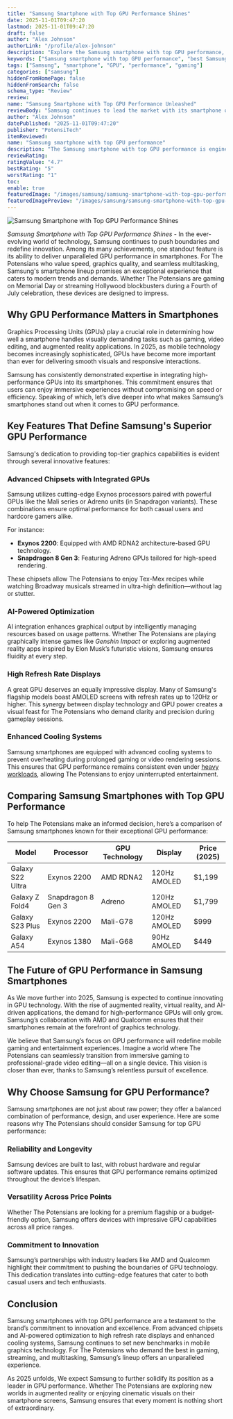 ```yaml
---
title: "Samsung Smartphone with Top GPU Performance Shines"
date: 2025-11-01T09:47:20
lastmod: 2025-11-01T09:47:20
draft: false
author: "Alex Johnson"
authorLink: "/profile/alex-johnson"
description: "Explore the Samsung smartphone with top GPU performance, offering unparalleled gaming, seamless multitasking, and stunning visuals. See why it’s the ultimate choice for 2025!"
keywords: ["Samsung smartphone with top GPU performance", "best Samsung smartphone for gaming 2025", "Samsung GPU performance review 2025"]
tags: ["Samsung", "smartphone", "GPU", "performance", "gaming"]
categories: ["samsung"]
hiddenFromHomePage: false
hiddenFromSearch: false
schema_type: "Review"
review:
name: "Samsung Smartphone with Top GPU Performance Unleashed"
reviewBody: "Samsung continues to lead the market with its smartphone offering top GPU performance. Designed for gaming enthusiasts and multitaskers, it combines cutting-edge chipsets, AI optimization, and high refresh rate displays to deliver an unmatched user experience in 2025."
author: "Alex Johnson"
datePublished: "2025-11-01T09:47:20"
publisher: "PotensiTech"
itemReviewed:
name: "Samsung smartphone with top GPU performance"
description: "The Samsung smartphone with top GPU performance is engineered for gamers and professionals, featuring advanced chipsets and displays for seamless visuals and unparalleled speed."
reviewRating:
ratingValue: "4.7"
bestRating: "5"
worstRating: "1"
toc:
enable: true
featuredImage: "/images/samsung/samsung-smartphone-with-top-gpu-performance-shines.jpg"
featuredImagePreview: "/images/samsung/samsung-smartphone-with-top-gpu-performance-shines.jpg"
---
```


![Samsung Smartphone with Top GPU Performance Shines](/images/samsung/samsung-smartphone-with-top-gpu-performance-shines.jpg)


*Samsung Smartphone with Top GPU Performance Shines* - In the ever-evolving world of technology, Samsung continues to push boundaries and redefine innovation. Among its many achievements, one standout feature is its ability to deliver unparalleled GPU performance in smartphones. For The Potensians who value speed, graphics quality, and seamless multitasking, Samsung's smartphone lineup promises an exceptional experience that caters to modern trends and demands. Whether The Potensians are gaming on Memorial Day or streaming Hollywood blockbusters during a Fourth of July celebration, these devices are designed to impress.

## Why GPU Performance Matters in Smartphones

Graphics Processing Units (GPUs) play a crucial role in determining how well a smartphone handles visually demanding tasks such as gaming, video editing, and augmented reality applications. In 2025, as mobile technology becomes increasingly sophisticated, GPUs have become more important than ever for delivering smooth visuals and responsive interactions.

Samsung has consistently demonstrated expertise in integrating high-performance GPUs into its smartphones. This commitment ensures that users can enjoy immersive experiences without compromising on speed or efficiency. Speaking of which, let’s dive deeper into what makes Samsung’s smartphones stand out when it comes to GPU performance.

## Key Features That Define Samsung's Superior GPU Performance

Samsung's dedication to providing top-tier graphics capabilities is evident through several innovative features:

### Advanced Chipsets with Integrated GPUs

Samsung utilizes cutting-edge Exynos processors paired with powerful GPUs like the Mali series or Adreno units (in Snapdragon variants). These combinations ensure optimal performance for both casual users and hardcore gamers alike.

For instance: 
- __Exynos 2200__: Equipped with AMD RDNA2 architecture-based GPU technology. 
- __Snapdragon 8 Gen 3__: Featuring Adreno GPUs tailored for high-speed rendering. 

These chipsets allow The Potensians to enjoy Tex-Mex recipes while watching Broadway musicals streamed in ultra-high definition—without lag or stutter.

### AI-Powered Optimization

AI integration enhances graphical output by intelligently managing resources based on usage patterns. Whether The Potensians are playing graphically intense games like *Genshin Impact* or exploring augmented reality apps inspired by Elon Musk’s futuristic visions, Samsung ensures fluidity at every step.

### High Refresh Rate Displays

A great GPU deserves an equally impressive display. Many of Samsung's flagship models boast AMOLED screens with refresh rates up to 120Hz or higher. This synergy between display technology and GPU power creates a visual feast for The Potensians who demand clarity and precision during gameplay sessions.

### Enhanced Cooling Systems

Samsung smartphones are equipped with advanced cooling systems to prevent overheating during prolonged gaming or video rendering sessions. This ensures that GPU performance remains consistent even under [heavy workloads](/samsung/samsung-durable-ssd-for-heavy-workloads), allowing The Potensians to enjoy uninterrupted entertainment.

## Comparing Samsung Smartphones with Top GPU Performance

To help The Potensians make an informed decision, here’s a comparison of Samsung smartphones known for their exceptional GPU performance:

<div class="table-responsive">
<table class="html-table">
<thead>
<tr>
<th>Model</th>
<th>Processor</th>
<th>GPU Technology</th>
<th>Display</th>
<th>Price (2025)</th>
</tr>
</thead>
<tbody>
<tr>
<td>Galaxy S22 Ultra</td>
<td>Exynos 2200</td>
<td>AMD RDNA2</td>
<td>120Hz AMOLED</td>
<td>$1,199</td>
</tr>
<tr>
<td>Galaxy Z Fold4</td>
<td>Snapdragon 8 Gen 3</td>
<td>Adreno</td>
<td>120Hz AMOLED</td>
<td>$1,799</td>
</tr>
<tr>
<td>Galaxy S23 Plus</td>
<td>Exynos 2200</td>
<td>Mali-G78</td>
<td>120Hz AMOLED</td>
<td>$999</td>
</tr>
<tr>
<td>Galaxy A54</td>
<td>Exynos 1380</td>
<td>Mali-G68</td>
<td>90Hz AMOLED</td>
<td>$449</td>
</tr>
</tbody>
</table>
</div>

## The Future of GPU Performance in Samsung Smartphones

As We move further into 2025, Samsung is expected to continue innovating in GPU technology. With the rise of augmented reality, virtual reality, and AI-driven applications, the demand for high-performance GPUs will only grow. Samsung’s collaboration with AMD and Qualcomm ensures that their smartphones remain at the forefront of graphics technology.

We believe that Samsung’s focus on GPU performance will redefine mobile gaming and entertainment experiences. Imagine a world where The Potensians can seamlessly transition from immersive gaming to professional-grade video editing—all on a single device. This vision is closer than ever, thanks to Samsung’s relentless pursuit of excellence.

## Why Choose Samsung for GPU Performance?

Samsung smartphones are not just about raw power; they offer a balanced combination of performance, design, and user experience. Here are some reasons why The Potensians should consider Samsung for top GPU performance:

### Reliability and Longevity

Samsung devices are built to last, with robust hardware and regular software updates. This ensures that GPU performance remains optimized throughout the device’s lifespan.

### Versatility Across Price Points

Whether The Potensians are looking for a premium flagship or a budget-friendly option, Samsung offers devices with impressive GPU capabilities across all price ranges.

### Commitment to Innovation

Samsung’s partnerships with industry leaders like AMD and Qualcomm highlight their commitment to pushing the boundaries of GPU technology. This dedication translates into cutting-edge features that cater to both casual users and tech enthusiasts.

## Conclusion

Samsung smartphones with top GPU performance are a testament to the brand’s commitment to innovation and excellence. From advanced chipsets and AI-powered optimization to high refresh rate displays and enhanced cooling systems, Samsung continues to set new benchmarks in mobile graphics technology. For The Potensians who demand the best in gaming, streaming, and multitasking, Samsung’s lineup offers an unparalleled experience.

As 2025 unfolds, We expect Samsung to further solidify its position as a leader in GPU performance. Whether The Potensians are exploring new worlds in augmented reality or enjoying cinematic visuals on their smartphone screens, Samsung ensures that every moment is nothing short of extraordinary.